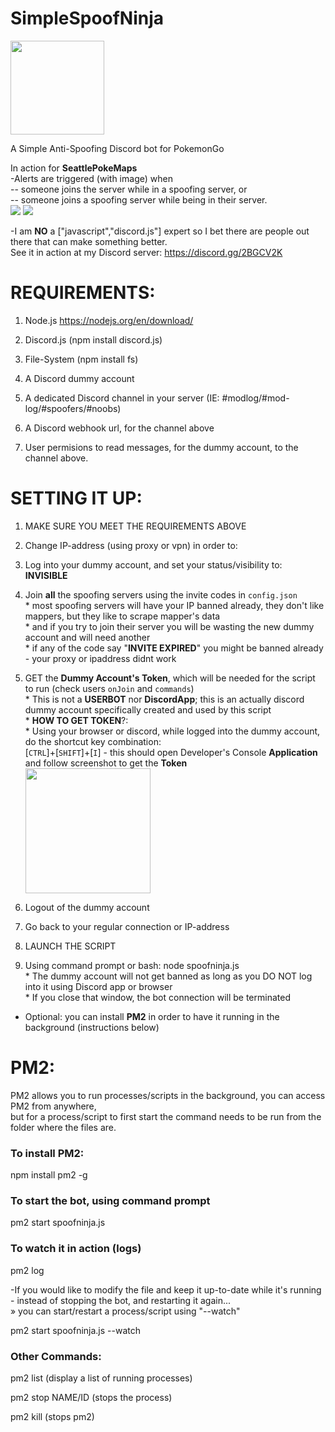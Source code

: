 # SimpleSpoofNinja 
<img src="https://raw.githubusercontent.com/JennerPalacios/SimpleSpoofNinja/master/img/Ninja.png" height="150" />

A Simple Anti-Spoofing Discord bot for PokemonGo

In action for <b>SeattlePokeMaps</b><br />
-Alerts are triggered (with image) when <br />
-- someone joins the server while in a spoofing server, or<br />
-- someone joins a spoofing server while being in their server.<br />
<img src="https://raw.githubusercontent.com/JennerPalacios/SimpleSpoofNinja/master/img/SpoofNinja.png" />
<img src="https://raw.githubusercontent.com/JennerPalacios/SimpleSpoofNinja/master/img/SpoofCheck.png" />

-I am **NO** a ["javascript","discord.js"] expert so I bet there are people out there that can make something better.<br />
See it in action at my Discord server: https://discord.gg/2BGCV2K 

# REQUIREMENTS:
1) Node.js https://nodejs.org/en/download/  

2) Discord.js (npm install discord.js) 

3) File-System (npm install fs) 

4) A Discord dummy account

5) A dedicated Discord channel in your server (IE: #modlog/#mod-log/#spoofers/#noobs)

6) A Discord webhook url, for the channel above

7) User permisions to read messages, for the dummy account, to the channel above.

# SETTING IT UP:
1. MAKE SURE YOU MEET THE REQUIREMENTS ABOVE

2. Change IP-address (using proxy or vpn) in order to:<br />
  1. Log into your dummy account, and set your status/visibility to: **INVISIBLE**<br />
  2. Join **all** the spoofing servers using the invite codes in `config.json`<br />
    * most spoofing servers will have your IP banned already, they don't like mappers, but they like to scrape mapper's data<br />
    * and if you try to join their server you will be wasting the new dummy account and will need another<br />
    * if any of the code say "**INVITE EXPIRED**" you might be banned already - your proxy or ipaddress didnt work<br />
  3. GET the **Dummy Account's Token**, which will be needed for the script to run (check users `onJoin` and `commands`)<br />
    * This is not a **USERBOT** nor **DiscordApp**; this is an actually discord dummy account specifically created and used by this script<br />
    * **HOW TO GET TOKEN**?:<br />
    * Using your browser or discord, while logged into the dummy account, do the shortcut key combination:<br />
    [`CTRL`]+[`SHIFT`]+[`I`] - this should open Developer's Console **Application** and follow screenshot to get the **Token**<br />
    <img src="https://raw.githubusercontent.com/JennerPalacios/SimpleSpoofNinja/master/img/Ninja.png" height="200" /><br />
    
3. Logout of the dummy account<br />

4. Go back to your regular connection or IP-address

5. LAUNCH THE SCRIPT
  1. Using command prompt or bash: node spoofninja.js<br />
    * The dummy account will not get banned as long as you DO NOT log into it using Discord app or browser<br />
    * If you close that window, the bot connection will be terminated<br />
  * Optional: you can install <b>PM2</b> in order to have it running in the background (instructions below)

# PM2:
PM2 allows you to run processes/scripts in the background, you can access PM2 from anywhere, <br />
but for a process/script to first start the command needs to be run from the folder where the files are.

### To install PM2:
npm install pm2 -g

### To start the bot, using command prompt
pm2 start spoofninja.js

### To watch it in action (logs)
pm2 log

-If you would like to modify the file and keep it up-to-date while it's running - instead of stopping the bot, and restarting it again...<br />
» you can start/restart a process/script using "--watch"

pm2 start spoofninja.js --watch

### Other Commands:

pm2 list (display a list of running processes)

pm2 stop NAME/ID (stops the process)

pm2 kill (stops pm2)
